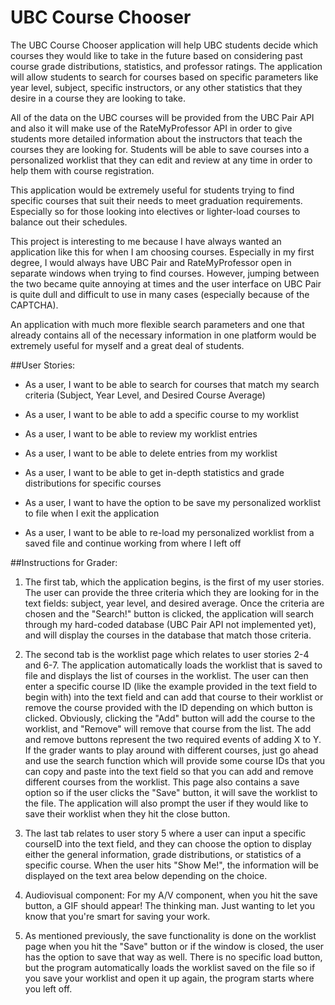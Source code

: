# UBC Course Chooser

The UBC Course Chooser application will help UBC students decide which courses they would like
to take in the future based on considering past course grade distributions, statistics, and professor ratings.
The application will allow students to search for courses based on specific parameters like
year level, subject, specific instructors, or any other statistics that they desire in a course they are looking to take.


All of the data on the UBC courses will be provided from the UBC Pair API and also it will make use of the
RateMyProfessor API in order to give students more detailed information about the instructors that teach
the courses they are looking for. Students will be able to save courses into a personalized worklist that they can 
edit and review at any time in order to help them with course registration.

This application would be extremely useful for students trying to find specific courses that suit their needs
to meet graduation requirements. Especially so for those looking into electives or lighter-load courses to balance out
their schedules. 

This project is interesting to me because I have always wanted an application like this for when I am choosing courses.
Especially in my first degree, I would always have UBC Pair and RateMyProfessor open in separate windows when trying
to find courses. However, jumping between the two became quite annoying at times and the user interface
on UBC Pair is quite dull and difficult to use in many cases (especially because of the CAPTCHA).

An application with much more flexible search parameters and one that already contains all of the necessary
information in one platform would be extremely useful for myself and a great deal of students.



##User Stories:

- As a user, I want to be able to search for courses that match my search criteria (Subject, Year Level, and Desired Course Average)
- As a user, I want to be able to add a specific course to my worklist
- As a user, I want to be able to review my worklist entries
- As a user, I want to be able to delete entries from my worklist
- As a user, I want to be able to get in-depth statistics and grade distributions for specific courses

- As a user, I want to have the option to be save my personalized worklist to file when I exit the application
- As a user, I want to be able to re-load my personalized worklist from a saved file and continue working from 
where I left off


##Instructions for Grader:

1. The first tab, which the application begins, is the first of my user stories. The user can
provide the three criteria which they are looking for in the text fields: subject, year level, and 
desired average. Once the criteria are chosen and the "Search!" button is clicked, the application will search through my hard-coded database (UBC Pair API not implemented yet), 
and will display the courses in the database that match those criteria.

2. The second tab is the worklist page which relates to user stories 2-4 and 6-7. The application automatically
loads the worklist that is saved to file and displays the list of courses in the worklist.
The user can then enter a specific course ID (like the example provided in the text field to begin with) into the text
field and can add that course to their worklist or remove the course provided with the ID depending on which button is clicked.
Obviously, clicking the "Add" button will add the course to the worklist, and "Remove" will remove that course from the list.
The add and remove buttons represent the two required events of adding X to Y.
If the grader wants to play around with different courses, just go ahead and use the search function which will provide
some course IDs that you can copy and paste into the text field so that you can add and remove different courses from 
the worklist.
This page also contains a save option so if the user clicks the "Save" button, it will save the worklist to the file.
The application will also prompt the user if they would like to save their worklist when they hit the close button.

3. The last tab relates to user story 5 where a user can input a specific courseID into the text field, and they 
can choose the option to display either the general information, grade distributions, or statistics of a specific course.
When the user hits "Show Me!", the information will be displayed on the text area below depending on the choice.

4. Audiovisual component: For my A/V component, when you hit the save button, a GIF should appear! The thinking man.
Just wanting to let you know that you're smart for saving your work.

5. As mentioned previously, the save functionality is done on the worklist page when you hit the "Save" button
or if the window is closed, the user has the option to save that way as well. There is no specific load button, but the
program automatically loads the worklist saved on the file so if you save your worklist and open it up again, the program
starts where you left off.

